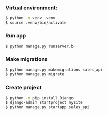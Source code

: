 
### Virtual environment:
```bash
$ python -m venv .venv
$ source .venv/bin/activate
```


### Run app
```bash
$ python manage.py runserver.b
```


### Make migrations
```bash
$ python manage.py makemigrations sales_api
$ python manage.py migrate
```


### Create project
```bash
$ python -m pip install Django
$ django-admin startproject mysite
$ python manage.py startapp sales_api
```



